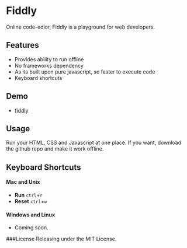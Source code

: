 Fiddly
========

Online code-edior, Fiddly is a playground for web developers. 

## Features
* Provides ability to run offline
* No frameworks dependency
* As its built upon pure javascript, so faster to execute code
* Keyboard shortcuts

## Demo
* [fiddly](http://scaledrop.com/run)

## Usage
Run your HTML, CSS and Javascript at one place. If you want, download the github repo and make it work offline.

## Keyboard Shortcuts
#### Mac and Unix
* <strong>Run</strong> <code>ctrl</code>+<code>r</code>
* <strong>Reset</strong> <code>ctrl</code>+<code>w</code>

#### Windows and Linux
* Coming soon.

###License
Releasing under the MIT License.
